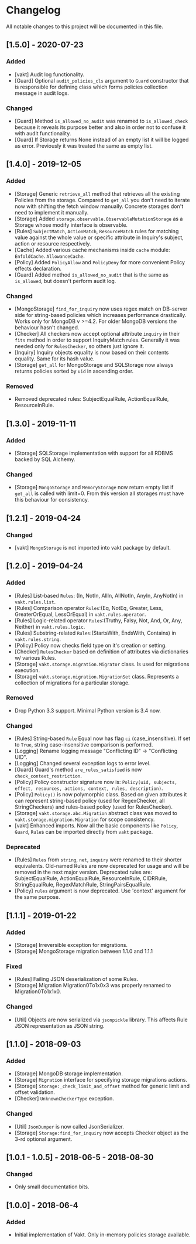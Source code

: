 # Changelog
All notable changes to this project will be documented in this file.


## [1.5.0] - 2020-07-23
### Added
- [vakt] Audit log functionality.
- [Guard] Optional `audit_policies_cls` argument to `Guard` constructor that is responsible for  defining class
which forms policies collection message in audit logs.

### Changed
- [Guard] Method `is_allowed_no_audit` was renamed to `is_allowed_check` because it reveals its purpose better and also
in order not to confuse it with audit functionality.
- [Guard] If Storage returns None instead of an empty list it will be logged as error. Previously it was treated the same
as empty list.


## [1.4.0] - 2019-12-05
### Added
- [Storage] Generic `retrieve_all` method that retrieves all the existing Policies from the storage.
Compared to `get_all` you don't need to iterate now with shifting the fetch window manually.
Concrete storages don't need to implement it manually.
- [Storage] Added `storage.observable.ObservableMutationStorage` as a Storage whose modify interface is observable.
- [Rules] `SubjectMatch`, `ActionMatch`, `ResourceMatch` rules for matching value against the whole value or specific
attribute in Inquiry's subject, action or resource respectively.
- [Cache] Added various cache mechanisms inside `cache` module: `EnfoldCache`. `AllowanceCache`.
- [Policy] Added `PolicyAllow` and `PolicyDeny` for more convenient Policy effects declaration.
- [Guard] Added method `is_allowed_no_audit` that is the same as `is_allowed`, but doesn't perform audit log.

### Changed
- [MongoStorage] `find_for_inquiry` now uses regex match on DB-server side for string-based policies
which increases performance drastically. Works only for MongoDB v >=4.2. For older MongoDB versions the 
behaviour hasn't changed.
- [Checker] All checkers now accept optional attribute `inquiry` in their `fits` method in order to support
InquiryMatch rules. Generally it was needed only for `RulesChecker`, so others just ignore it.
- [Inquiry] Inquiry objects equality is now based on their contents equality. Same for its hash value.
- [Storage] `get_all` for MongoStorage and SQLStorage now always returns policies sorted by `uid` in ascending order.

### Removed
- Removed deprecated rules: SubjectEqualRule, ActionEqualRule, ResourceInRule.


## [1.3.0] - 2019-11-11
### Added
- [Storage] SQLStorage implementation with support for all RDBMS backed by SQL Alchemy.

### Changed
- [Storage] `MongoStorage` and `MemoryStorage` now return empty list if `get_all` is called with limit=0.
From this version all storages must have this behaviour for consistency.


## [1.2.1] - 2019-04-24
### Changed
- [vakt] `MongoStorage` is not imported into vakt package by default.


## [1.2.0] - 2019-04-24
### Added
- [Rules] List-based `Rules`: (In, NotIn, AllIn, AllNotIn, AnyIn, AnyNotIn) in `vakt.rules.list`.
- [Rules] Comparison operator `Rules`:(Eq, NotEq, Greater, Less, GreaterOrEqual, LessOrEqual) in `vakt.rules.operator`.
- [Rules] Logic-related operator `Rules`:(Truthy, Falsy, Not, And, Or, Any, Neither) in `vakt.rules.logic`.
- [Rules] Substring-related `Rules`:(StartsWith, EndsWith, Contains) in `vakt.rules.string`.
- [Policy] Policy now checks field type on it's creation or setting.
- [Checker] `RulesChecker` based on definition of attributes via dictionaries w/ various Rules.
- [Storage] `vakt.storage.migration.Migrator` class. Is used for migrations execution.
- [Storage] `vakt.storage.migration.MigrationSet` class. Represents a collection of migrations for a
particular storage.

### Removed
- Drop Python 3.3 support. Minimal Python version is 3.4 now.

### Changed
- [Rules] String-based `Rule` Equal now has flag `ci` (case_insensitive).
If set to `True`, string case-insensitive comparison is performed.
- [Logging] Rename logging message "Conflicting ID" -> "Conflicting UID".
- [Logging] Changed several exception logs to error level.
- [Guard] Guard's method `are_rules_satisfied` is now `check_context_restriction`.
- [Policy] Policy constructor signature now is:
`Policy(uid, subjects, effect, resources, actions, context, rules, description)`.
- [Policy] `Policy()` is now polymorphic class. Based on given attributes it can represent string-based policy (used
for RegexChecker, all StringCheckers) and rules-based policy (used for RulesChecker).
- [Storage] `vakt.storage.abc.Migration` abstract class was moved to `vakt.storage.migration.Migration`
for scope consistency.
- [vakt] Enhanced imports. Now all the basic components like `Policy`, `Guard`, `Rule`s can be imported directly from `vakt`
package.

### Deprecated
- [Rules] `Rules` from `string`, `net`, `inquiry` were renamed to their shorter equivalents.
Old-named Rules are now deprecated for usage and will be removed in the next major version.
Deprecated rules are: SubjectEqualRule, ActionEqualRule, ResourceInRule, CIDRRule, StringEqualRule, RegexMatchRule,
StringPairsEqualRule.
- [Policy] `rules` argument is now deprecated. Use 'context' argument for the same purpose.


## [1.1.1] - 2019-01-22
### Added
- [Storage] Irreversible exception for migrations.
- [Storage] MongoStorage migration between 1.1.0 and 1.1.1

### Fixed
- [Rules] Failing JSON deserialization of some Rules.
- [Storage] Migration Migration0To1x0x3 was properly renamed to Migration0To1x1x0.

### Changed
- [Util] Objects are now serialized via `jsonpickle` library. This affects Rule JSON representation as JSON string.


## [1.1.0] - 2018-09-03
### Added
- [Storage] MongoDB storage implementation.
- [Storage] `Migration` interface for specifying storage migrations actions.
- [Storage] `Storage:_check_limit_and_offset` method for generic limit and offset validation.
- [Checker] `UnknownCheckerType` exception.

### Changed
- [Util] `JsonDumper` is now called JsonSerializer.
- [Storage] `Storage:find_for_inquiry` now accepts Checker object as the 3-rd optional argument.


## [1.0.1 - 1.0.5] - 2018-06-5 - 2018-08-30
### Changed
- Only small documentation bits.


## [1.0.0] - 2018-06-4
### Added
- Initial implementation of Vakt. Only in-memory policies storage available.

